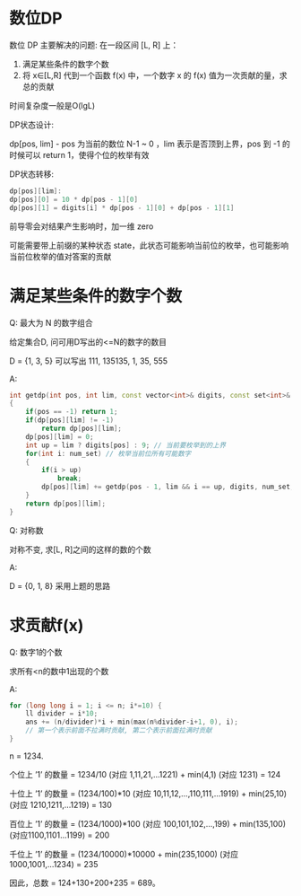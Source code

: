 # 数位DP

数位 DP 主要解决的问题: 在一段区间 [L, R] 上：

1. 满足某些条件的数字个数
2. 将 x∈[L,R] 代到一个函数 f(x) 中，一个数字 x 的 f(x) 值为一次贡献的量，求总的贡献

时间复杂度一般是O(lgL)



DP状态设计: 

dp[pos, lim] - pos 为当前的数位 N-1 ~ 0 ，lim 表示是否顶到上界，pos 到 -1 的时候可以 return 1，使得个位的枚举有效

DP状态转移:

```cpp
dp[pos][lim]: 
dp[pos][0] = 10 * dp[pos - 1][0]
dp[pos][1] = digits[i] * dp[pos - 1][0] + dp[pos - 1][1]

```

前导零会对结果产生影响时，加一维 zero

可能需要带上前缀的某种状态 state，此状态可能影响当前位的枚举，也可能影响当前位枚举的值对答案的贡献







# 满足某些条件的数字个数

Q: 最大为 N 的数字组合

给定集合D, 问可用D写出的<=N的数字的数目

D = {1, 3, 5} 可以写出 111, 135135, 1, 35, 555

A:

```cpp
int getdp(int pos, int lim, const vector<int>& digits, const set<int>& num_set, vector<vector<int>>& dp)
{
    if(pos == -1) return 1;
    if(dp[pos][lim] != -1)
        return dp[pos][lim];
    dp[pos][lim] = 0;
    int up = lim ? digits[pos] : 9; // 当前要枚举到的上界
    for(int i: num_set) // 枚举当前位所有可能数字
    {
        if(i > up)
            break;
        dp[pos][lim] += getdp(pos - 1, lim && i == up, digits, num_set, dp); // 本位被限制且选顶到上界的数字,下一位才被限制
    }
    return dp[pos][lim];
}
```



Q: 对称数

对称不变, 求[L, R]之间的这样的数的个数

A:

D = {0, 1, 8} 采用上题的思路



# 求贡献f(x)

Q: 数字1的个数

求所有<n的数中1出现的个数

A:

```cpp
for (long long i = 1; i <= n; i*=10) {
	ll divider = i*10;
    ans += (n/divider)*i + min(max(n%divider-i+1, 0), i);
    // 第一个表示前面不拉满时贡献, 第二个表示前面拉满时贡献
}
```

 n = 1234.

个位上 ’1’ 的数量 = 1234/10 (对应 1,11,21,...1221) +  min(4,1) (对应 1231) = 124

十位上 ’1’ 的数量 = (1234/100)*10 (对应 10,11,12,...,110,111,...1919) + min(25,10) (对应 1210,1211,...1219) = 130

百位上 ’1’ 的数量 = (1234/1000)*100 (对应 100,101,102,...,199) + min(135,100) (对应1100,1101...1199) = 200

千位上 ’1’ 的数量 = (1234/10000)*10000 + min(235,1000) (对应1000,1001,...1234) = 235

因此，总数 = 124+130+200+235 = 689。

